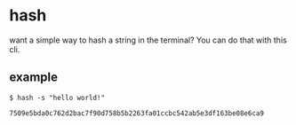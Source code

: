 # hash

want a simple way to hash a string in the terminal? You can do that with this cli.

## example

```shell
$ hash -s "hello world!"

7509e5bda0c762d2bac7f90d758b5b2263fa01ccbc542ab5e3df163be08e6ca9
```
